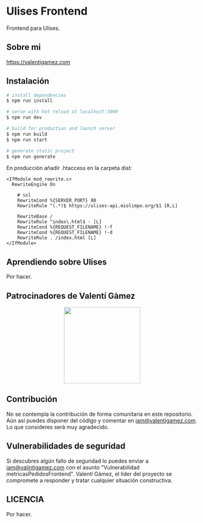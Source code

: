 # Ulises Frontend

Frontend para Ulises.

## Sobre mi

https://valentigamez.com

## Instalación

``` bash
# install dependencies
$ npm run install

# serve with hot reload at localhost:3000
$ npm run dev

# build for production and launch server
$ npm run build
$ npm run start

# generate static project
$ npm run generate
```

En producción añadir .htaccess en la carpeta dist:

```
<IfModule mod_rewrite.c>
  RewriteEngine On

    # ssl
    RewriteCond %{SERVER_PORT} 80
    RewriteRule ^(.*)$ https://ulises-api.miolimpo.org/$1 [R,L]

    RewriteBase /
    RewriteRule ^index\.html$ - [L]
    RewriteCond %{REQUEST_FILENAME} !-f
    RewriteCond %{REQUEST_FILENAME} !-d
    RewriteRule . /index.html [L]
</IfModule>
``` 

## Aprendiendo sobre Ulises

Por hacer.

## Patrocinadores de Valentí Gàmez

<p align="center"><img src="https://www.ciclotic.com/images/logo.png?1" width="200"></p>

## Contribución

No se contempla la contribución de forma comunitaria en este repositorio. Aún así puedes disponer del código y comentar en iam@valentigamez.com. Lo que consideres serà muy agradecido.

## Vulnerabilidades de seguridad

Si descubres algún fallo de seguridad lo puedes enviar a iam@valintigamez.com con el asunto "Vulnerabilidad metricasPedidosFrontend". Valentí Gàmez, el líder del proyecto se compromete a responder y tratar cualquier situación constructiva.

## LICENCIA

Por hacer. 
